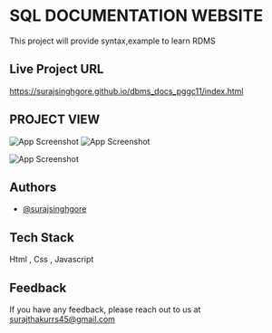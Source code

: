 
# SQL DOCUMENTATION WEBSITE

This project will provide syntax,example to learn RDMS


## Live Project URL

https://surajsinghgore.github.io/dbms_docs_pggc11/index.html


## PROJECT VIEW
![App Screenshot](https://res.cloudinary.com/dnxv21hr0/image/upload/v1684413233/dbms_college/Screenshot_251_lapmex.png)
![App Screenshot](https://res.cloudinary.com/dnxv21hr0/image/upload/v1684413233/dbms_college/Screenshot_252_vwrima.png)

![App Screenshot](https://res.cloudinary.com/dnxv21hr0/image/upload/v1684413581/dbms_college/Screenshot_253_rtj9s3.png)



## Authors

- [@surajsinghgore](https://www.linkedin.com/in/surajsinghgore)


## Tech Stack

Html , Css , Javascript


## Feedback

If you have any feedback, please reach out to us at surajthakurrs45@gmail.com

